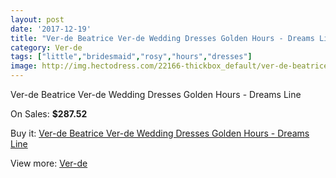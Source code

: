 ```yaml
---
layout: post
date: '2017-12-19'
title: "Ver-de Beatrice Ver-de Wedding Dresses Golden Hours - Dreams Line"
category: Ver-de
tags: ["little","bridesmaid","rosy","hours","dresses"]
image: http://img.hectodress.com/22166-thickbox_default/ver-de-beatrice-ver-de-wedding-dresses-golden-hours-dreams-line.jpg
---
```

Ver-de Beatrice Ver-de Wedding Dresses Golden Hours - Dreams Line

On Sales: **$287.52**
<a href="https://www.hectodress.com/ver-de/10271-ver-de-beatrice-ver-de-wedding-dresses-golden-hours-dreams-line.html"><amp-img layout="responsive" width="600" height="600" src="//img.hectodress.com/22166-thickbox_default/ver-de-beatrice-ver-de-wedding-dresses-golden-hours-dreams-line.jpg" alt="Ver-de Beatrice Ver-de Wedding Dresses Golden Hours - Dreams Line 0" /></a>

Buy it: [Ver-de Beatrice Ver-de Wedding Dresses Golden Hours - Dreams Line](https://www.hectodress.com/ver-de/10271-ver-de-beatrice-ver-de-wedding-dresses-golden-hours-dreams-line.html "Ver-de Beatrice Ver-de Wedding Dresses Golden Hours - Dreams Line")

View more: [Ver-de](https://www.hectodress.com/168-ver-de "Ver-de")